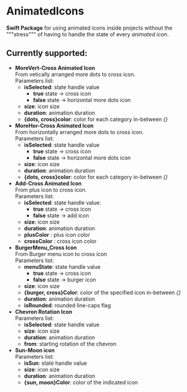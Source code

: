 # AnimatedIcons

**Swift Package** for using animated icons inside projects without the """stress""" of having to handle the state of every *animated icon*.
## Currently supported:
 - **MoreVert-Cross Animated Icon**<br>From vetically arranged more dots to cross icon.<br>Parameters list:
     - **isSelected**: state handle value
         - **true** state -> cross icon
         - **false** state -> horizontal more dots icon
     - **size**: icon size
     - **duration**: animation duration
     - **{dots, cross}color**: color for each category in-between _{}_
 - **MoreHor-Cross Animated Icon**<br>From horizontally arranged more dots to cross icon.<br>Parameters list:
     - **isSelected**: state handle value
         - **true** state -> cross icon
         - **false** state -> horizontal more dots icon
     - **size**: icon size
     - **duration**: animation duration
     - **{dots, cross}color**: color for each category in-between _{}_
 - **Add-Cross Animated Icon**<br>From plus icon to cross icon.<br>Parameters list:
    - **isSelected**: state handle value:
        - **true** state -> cross icon
        - **false** state -> add icon
    - **size**: icon size
    - **duration**: animation duration
    - **plusColor** : plus icon color
    - **crossColor** : cross icon color
 - **BurgerMenu_Cross Icon**<br>From Burger menu icon to cross icon<br> Parameters list:
    - **menuState**: state handle value
         - **true** state -> cross icon
         - **false** state -> burger icon
    - **size**: icon size
    - **{burger, cross}Color**: color of the specified icon in-between _{}_
    - **duration**: animation duration
    - **isRounded**: rounded line-caps flag
 - **Chevron Rotation Icon** <br> Parameters list:
    - **isSelected**: state handle value
    - **size**: icon size
    - **duration**: animation duration
    - **from**: starting rotation of the chevron
 -  **Sun-Moon icon** <br> Parameters list:
     - **isSun**: state handle value
     - **size**: icon size
     - **duration**: animation duration
     - **{sun, moon}Color**: color of the indicated icon
